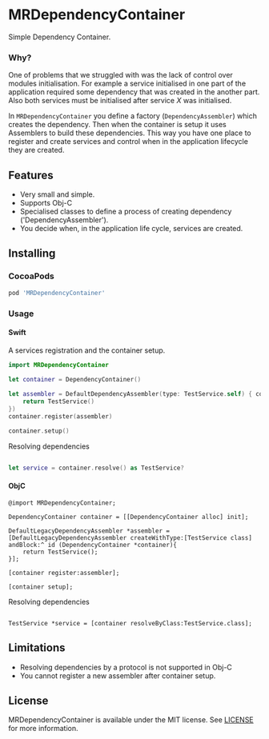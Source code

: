 # MRDependencyContainer
Simple Dependency Container.

### Why?
One of problems that we struggled with was the lack of control over modules initialisation. For example a service initialised in one part of the application required some dependency that was created in the another part. Also both services must be initialised after service *X* was initialised. 

In `MRDependencyContainer` you define a factory (`DependencyAssembler`) which creates the dependency. Then when the container is setup it uses Assemblers to build these dependencies. This way you have one place to register and create services and control when in the application lifecycle they are created.

## Features

* Very small and simple.
* Supports Obj-C
* Specialised classes to define a process of creating dependency ('DependencyAssembler').
* You decide when, in the application life cycle, services are created. 

## Installing

### CocoaPods

```ruby
pod 'MRDependencyContainer'
```

### Usage

#### Swift

A services registration and the container setup.

```swift
import MRDependencyContainer

let container = DependencyContainer()
        
let assembler = DefaultDependencyAssembler(type: TestService.self) { container -> TestService in
    return TestService()
})
container.register(assembler)

container.setup()

```

Resolving dependencies

```swift

let service = container.resolve() as TestService?

```

#### ObjC

```objc
@import MRDependencyContainer;

DependencyContainer container = [[DependencyContainer alloc] init];
        
DefaultLegacyDependencyAssembler *assembler = [DefaultLegacyDependencyAssembler createWithType:[TestService class] andBlock:^ id (DependencyContainer *container){
    return TestService();
}];

[container register:assembler];

[container setup];

```

Resolving dependencies

```objc

TestService *service = [container resolveByClass:TestService.class];

```


## Limitations
* Resolving dependencies by a protocol is not supported in Obj-C
* You cannot register a new assembler after container setup.

## License
MRDependencyContainer is available under the MIT license. See [LICENSE](LICENSE) for more information.
